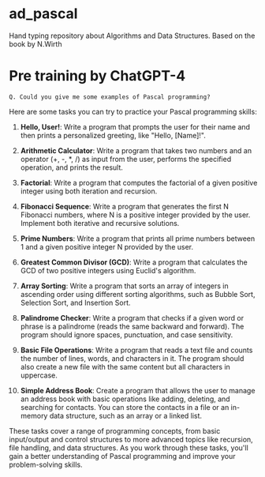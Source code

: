 # ad_pascal
Hand typing repository about Algorithms and Data Structures. Based on the book by N.Wirth

# Pre training by ChatGPT-4
`Q. Could you give me some examples of Pascal programming?`


Here are some tasks you can try to practice your Pascal programming skills:

1. **Hello, User!**: Write a program that prompts the user for their name and then prints a personalized greeting, like "Hello, [Name]!".

2. **Arithmetic Calculator**: Write a program that takes two numbers and an operator (+, -, *, /) as input from the user, performs the specified operation, and prints the result.

3. **Factorial**: Write a program that computes the factorial of a given positive integer using both iteration and recursion.

4. **Fibonacci Sequence**: Write a program that generates the first N Fibonacci numbers, where N is a positive integer provided by the user. Implement both iterative and recursive solutions.

5. **Prime Numbers**: Write a program that prints all prime numbers between 1 and a given positive integer N provided by the user.

6. **Greatest Common Divisor (GCD)**: Write a program that calculates the GCD of two positive integers using Euclid's algorithm.

7. **Array Sorting**: Write a program that sorts an array of integers in ascending order using different sorting algorithms, such as Bubble Sort, Selection Sort, and Insertion Sort.

8. **Palindrome Checker**: Write a program that checks if a given word or phrase is a palindrome (reads the same backward and forward). The program should ignore spaces, punctuation, and case sensitivity.

9. **Basic File Operations**: Write a program that reads a text file and counts the number of lines, words, and characters in it. The program should also create a new file with the same content but all characters in uppercase.

10. **Simple Address Book**: Create a program that allows the user to manage an address book with basic operations like adding, deleting, and searching for contacts. You can store the contacts in a file or an in-memory data structure, such as an array or a linked list.

These tasks cover a range of programming concepts, from basic input/output and control structures to more advanced topics like recursion, file handling, and data structures. As you work through these tasks, you'll gain a better understanding of Pascal programming and improve your problem-solving skills.
